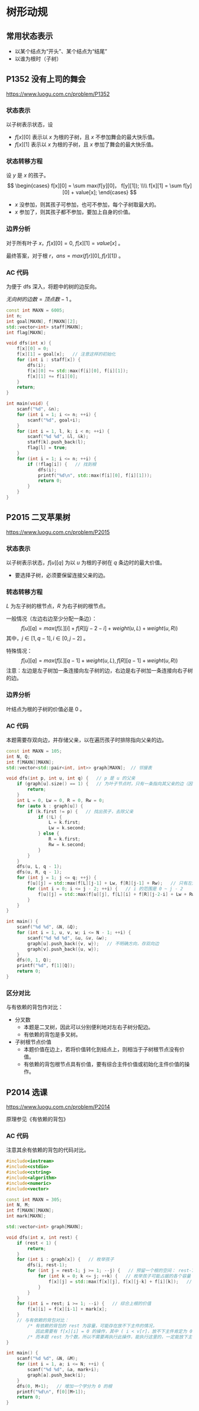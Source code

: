 # 树形动规

## 常用状态表示

- 以某个结点为“开头”、某个结点为“结尾”
- 以谁为根时（子树）

## P1352 没有上司的舞会

https://www.luogu.com.cn/problem/P1352

### 状态表示

以子树表示状态，设

- $f[x][0]$ 表示以 $x$ 为根的子树，且 $x$ 不参加舞会的最大快乐值。
- $f[x][1]$ 表示以 $x$ 为根的子树，且 $x$ 参加了舞会的最大快乐值。

### 状态转移方程

设 $y$ 是 $x$ 的孩子。
$$
\begin{cases}
f[x][0] = \sum max(f[y][0]， f[y][1]);
\\\\
f[x][1] = \sum f[y][0] + value[x];
\end{cases}
$$

- $x$ 没参加，则其孩子可参加，也可不参加，每个子树取最大的。
- $x$ 参加了，则其孩子都不参加，要加上自身的价值。

### 边界分析

对于所有叶子 $x$，$f[x][0] = 0,\ f[x][1] = value[x]$ 。

最终答案，对于根 $r$，$ans = max(f[r][0],f[r][1])$ 。

### AC 代码

为便于 dfs 深入，将题中的树的边反向。

$无向树的边数 = 顶点数 - 1$ 。

```c++
const int MAXN = 6005;
int n;
int goal[MAXN], f[MAXN][2];
std::vector<int> staff[MAXN];
int flag[MAXN];

void dfs(int x) {
    f[x][0] = 0;
    f[x][1] = goal[x];   // 注意这样的初始化
    for (int i : staff[x]) {
        dfs(i);
        f[x][0] += std::max(f[i][0], f[i][1]);
        f[x][1] += f[i][0];
    }
    return;
}

int main(void) {
    scanf("%d", &n);
    for (int i = 1; i <= n; ++i) {
        scanf("%d", goal+i);
    }
    for (int i = 1, l, k; i < n; ++i) {
        scanf("%d %d", &l, &k);
        staff[k].push_back(l);
        flag[l] = true;
    }
    for (int i = 1; i <= n; ++i) {
        if (!flag[i]) {   // 找到根
            dfs(i);
            printf("%d\n", std::max(f[i][0], f[i][1]));
            return 0;
        }
    }
}
```

## P2015 二叉苹果树

https://www.luogu.com.cn/problem/P2015

### 状态表示

以子树表示状态，$f[u][q]$ 为以 $u$ 为根的子树在 $q$ 条边时的最大价值。

- 要选择子树，必须要保留连接父亲的边。

### 转态转移方程

$L$ 为左子树的根节点，$R$ 为右子树的根节点。

一般情况（左边右边至少分配一条边）：
$$
f[u][q] = max(f[L][i] + f[R][j-2-i] + weight(u, L) + weight(u, R))
$$
其中，$j \in [1, q-1],i \in [0,j-2]$ 。

特殊情况：
$$
f[u][q] = max(f[L][q-1] + weight(u,L),f[R][q-1] + weight(u,R))
$$
注意：左边是左子树加一条连接向左子树的边，右边是右子树加一条连接向右子树的边。

### 边界分析

叶结点为根的子树的价值必是 $0$ 。

### AC 代码

本题需要存双向边，并存储父亲，以在遍历孩子时排除指向父亲的边。

```c++
const int MAXN = 105;
int N, Q;
int f[MAXN][MAXN];
std::vector<std::pair<int, int>> graph[MAXN];  // 邻接表

void dfs(int p, int u, int q) {   // p 是 u 的父亲
    if (graph[u].size() == 1) {   // 为叶子节点时，只有一条指向其父亲的边（因为存的双向边）
        return;
    }
    int L = 0, Lw = 0, R = 0, Rw = 0;
    for (auto k : graph[u]) {
        if (k.first != p) {   // 找出孩子，去除父亲
            if (!L) {
                L = k.first;
                Lw = k.second;
            } else {
                R = k.first;
                Rw = k.second;
            }
        }
    }
    dfs(u, L, q - 1);
    dfs(u, R, q - 1);
    for (int j = 1; j <= q; ++j) {
        f[u][j] = std::max(f[L][j-1] + Lw, f[R][j-1] + Rw);   // 只有左边或只有右边的特殊情况
        for (int i = 0; i <= j - 2; ++i) {   // i 的范围是 0 ~ j - 2
            f[u][j] = std::max(f[u][j], f[L][i] + f[R][j-2-i] + Lw + Rw);   // 遍历容量
        }
    }
}

int main() {
    scanf("%d %d", &N, &Q);
    for (int i = 1, u, v, w; i <= N - 1; ++i) {
        scanf("%d %d %d", &u, &v, &w);
        graph[u].push_back({v, w});   // 不明确方向，存双向边
        graph[v].push_back({u, w});
    }
    dfs(0, 1, Q);
    printf("%d", f[1][Q]);
    return 0;
}
```

### 区分对比

与有依赖的背包作对比：

- 分叉数
	- 本题是二叉树，因此可以分别便利地对左右子树分配边。
	- 有依赖的背包是多叉树。
- 子树根节点价值
	- 本题价值在边上，若将价值转化到结点上，则相当于子树根节点没有价值。
	- 有依赖的背包根节点具有价值，要有综合主件价值或初始化主件价值的操作。

## P2014 选课

https://www.luogu.com.cn/problem/P2014

原理参见《有依赖的背包》

### AC 代码

注意其余有依赖的背包的代码对比。

```c++
#include<iostream>
#include<cstdio>
#include<cstring>
#include<algorithm>
#include<numeric>
#include<vector>

const int MAXN = 305;
int N, M;
int f[MAXN][MAXN];
int mark[MAXN];

std::vector<int> graph[MAXN];

void dfs(int x, int rest) {
    if (rest < 1) {
        return;
    }
    for (int i : graph[x]) {   // 枚举孩子
        dfs(i, rest-1);
        for (int j = rest-1; j >= 1; --j) {   // 预留一个根的空间： rest-1
            for (int k = 0; k <= j; ++k) {   // 枚举孩子可能占据的各个容量
                f[x][j] = std::max(f[x][j], f[x][j-k] + f[i][k]);   // j-k + k == j
            }
        }
    }
    for (int i = rest; i >= 1; --i) {   // 综合上根的价值
        f[x][i] = f[x][i-1] + mark[x];
    }
    // 与有依赖的背包对比：
        /* 有依赖的背包的 rest 为容量，可能存在放不下主件的情况，
           因此需要有 f[x][i] = 0 的操作，其中 ( i < v[r]，放不下主件肯定为 0 ) 。*/
        /* 而本题 rest 为个数，所以不需要再执行此操作，能执行这里的，一定能放下主件。*/
}

int main() {
    scanf("%d %d", &N, &M);
    for (int i = 1, a; i <= N; ++i) {
        scanf("%d %d", &a, mark+i);
        graph[a].push_back(i);
    }
    dfs(0, M+1);   // 增加一个学分为 0 的根
    printf("%d\n", f[0][M+1]);
    return 0;
}
```

